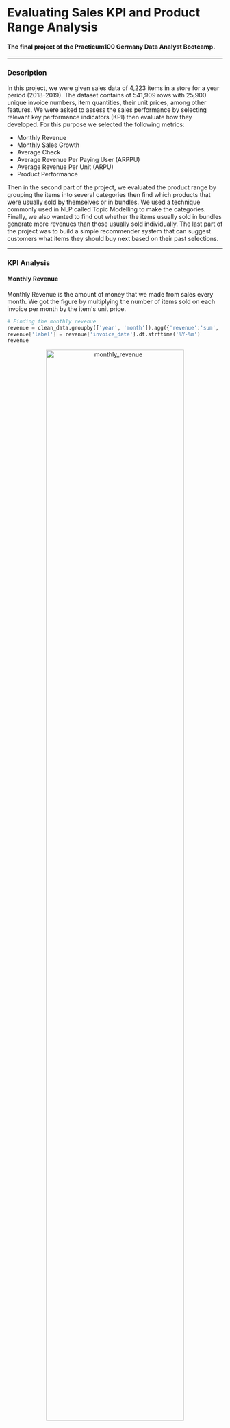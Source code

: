 # Evaluating Sales KPI and Product Range Analysis
#### The final project of the Practicum100 Germany Data Analyst Bootcamp. 
***
### Description
In this project, we were given sales data of 4,223 items in a store for a year period (2018-2019).
The dataset contains of 541,909 rows with 25,900 unique invoice numbers, item quantities, their unit prices, among other 
features. We were asked to assess the sales performance by selecting relevant key performance indicators (KPI) then 
evaluate how they developed. For this purpose we selected the following metrics:
- Monthly Revenue
- Monthly Sales Growth
- Average Check
- Average Revenue Per Paying User (ARPPU)
- Average Revenue Per Unit (ARPU)
- Product Performance

Then in the second part of the project, we evaluated the product range by grouping the items into several categories 
then find which products that were usually sold by themselves or in bundles. We used a technique commonly used in NLP 
called Topic Modelling to make the categories. Finally, we also wanted to find out whether the items usually sold in bundles 
generate more revenues than those usually sold individually. The last part of the project was to build a simple recommender system that can suggest customers what items they should 
buy next based on their past selections.

***
### KPI Analysis
#### Monthly Revenue

Monthly Revenue is the amount of money that we made from sales 
every month. We got the figure by multiplying the number of items 
sold on each invoice per month by the item's unit price.
~~~python
# Finding the monthly revenue
revenue = clean_data.groupby(['year', 'month']).agg({'revenue':'sum', 'invoice_date':'min'}).reset_index()
revenue['label'] = revenue['invoice_date'].dt.strftime('%Y-%m')
revenue
~~~

<p align="center">
<img src="https://github.com/persadha/practicum100_portfolios/blob/main/KPI%20and%20Product%20Range%20Analysis/images/monthly_revenue.png" alt="monthly_revenue" width="80%"/>
</p>

From November 2018 to December 2019 the revenue grew around 3% with the highest groeth in November 2019 
where the sales made $1,483,942 revenue. There were some periods where revenues were underperformed however the biggest 
decline would be on December 2019 with -0.66% loss to $507470 which is a lso the current state of this metric.

#### Percent Growth
Percent Growth shows how much revenue changes every month in percentage compared to the previous month's. 
A positive value means that we earn more income than last month. In a same way, a negative value means 
we lost money. The figure is calculated by the change of revenue each month divided by the previous 
month's income.

~~~python
# Calculating percent growth
revenue['growth'] = revenue['revenue'].pct_change().fillna(0)
revenue['color'] = revenue['growth'].apply(lambda x: 'firebrick' if x < 0 else 'forestgreen')
revenue
~~~

<p align="center">
<img src="https://github.com/persadha/practicum100_portfolios/blob/main/KPI%20and%20Product%20Range%20Analysis/images/percent_growth.png" alt="percent_growth" width="80%"/>
</p>

Despite having an average of 1% growth, the store saw 5.39% as the highest growth in December 2018. Currently the growth is
at -0.66% level.

#### Average check

The average check is the number of invoices in a month divided by the number of paying customers. 
This indicator shows how many transactions per person made in a particular month.
To find the number of invoices in amount, we first group the data by year, month, and invoice_no and 
count only the number of invoices with quantity at least one.

~~~python
# Merging the dataframes
check = pd.merge(invoice, customer, on=['year', 'month','label', 'invoice_date'], how='left')
check.columns = ['year', 'month', 'n_invoice', 'invoice_date', 'label', 'n_customer']

# Calculating the average check
check['check'] = check['n_invoice']/check['n_customer']
check
~~~

<p align="center">
<img src="https://github.com/persadha/practicum100_portfolios/blob/main/KPI%20and%20Product%20Range%20Analysis/images/average_check.png" alt="average_check" width="80%"/>
</p>

The average check for the sales is 2.3 and currently at 2.3. The highest value recorded is on November 2019 with 3.71 

#### ARPPU

Average Revenue Per Paying User (ARPPU) is the metric that shows how much money a single user makes. 
The figure is calculated by dividing the revenue by the number of paying customers per month.

~~~python
arppu = pd.merge(revenue, customer, on=['year', 'month', 'invoice_date', 'label'], how='left')
arppu.columns = ['year', 'month', 'revenue', 'invoice_date', 'label', 'growth', 'color', 'n_customer']
arppu['arppu'] = arppu['revenue']/arppu['n_customer']
arppu
~~~

<p align="center">
<img src="https://github.com/persadha/practicum100_portfolios/blob/main/KPI%20and%20Product%20Range%20Analysis/images/arppu.png" alt="arppu" width="80%"/>
</p>

The average ARPPU is 1115 and the highest ARPPU was found on November 2019 with 1883.

#### ARPU

Average Revenue Per Unit is the amount of money we can expect to receive from selling a single product. 
It is calculated by dividing the monthly revenue by the number of products sold in a month.


~~~python
# Merging the dataframes and calculating the ARPU
arpu = pd.merge(quantity, revenue, on=['year', 'month', 'invoice_date', 'label'], how='left')
arpu['arpu'] = arpu['revenue']/arpu['quantity']
arpu
~~~

<p align="center">
<img src="https://github.com/persadha/practicum100_portfolios/blob/main/KPI%20and%20Product%20Range%20Analysis/images/arpu.png" alt="arpu" width="80%"/>
</p>

The sales generated a relatively stable revenue per unit, which on average is 1.82. There was a 
relatively high figure in December 2018, where the ARPU was 2.21 points.

#### Product Performance
The product performnace is basically showing the number of top n products based on revenue.

~~~python
def show_top(n_highest):
    '''
    Description:
    Display of top n products based on revenue.
    '''
    result = (clean_data
              .groupby(['stock_code', 'description'])
              .sum()['revenue']
              .sort_values(ascending=False)
              .head(n_highest).reset_index()
             )
    fig, ax = plt.subplots(figsize=(10,round(n_highest*0.5)), dpi=75)
    sns.barplot(data=result, y=result.description.map(lambda x: x.title()), x='revenue', color='teal', orient='h')
    
    for row in result.itertuples():
        ax.text(row.revenue+10000,
                row.Index,
                s=round(row.revenue, 2), 
                horizontalalignment='center',
                verticalalignment='bottom')
    plt.title('The Top {} Products Based on Revenue'.format(n_highest), fontdict={'size':16})
    plt.xlabel('Revenue')
    plt.xlim(0, result.revenue.max()+25000)
    plt.ylabel('Item Name')
    plt.show()

# Showing the top 25 products
show_top(25)
~~~

<p align="center">
<img src="https://github.com/persadha/practicum100_portfolios/blob/main/KPI%20and%20Product%20Range%20Analysis/images/product_performance.png" alt="product_performance" width="80%"/>
</p>

The above figures shows the 3, 10, and 25 top products based on the revenue. Among the top performers 
are `Regency Cakestand 3 Tier`, `Paper Craft`, `Little Birdie`, and `White Hanging Heart T-Light Holder`.

Three KPIs show that the most profitable month is November 2019, where it scored the highest 
revenue, check, and ARPPU. After looking deeper into the data, we found that this trend was driven by 
Christmas related items. Customers started to make Christmas decorations for gifts in November and bought 
the supplies at this time of the year. 
This also explains why the revenue in December 2018 dropped. All decorations and gifts supposedly were already handed out and fewer people searched for these supplies.

***
## Product Range Analysis
### Finding Items Commonly Sold In Bundles
For this task, we use the fact that there were already keywords in the product's name that indicated 
if an item are sold in group. Those words are `set of`, `box of`, `pack of`, `bundle of`.

```python
# Creating a boolean column to find a row that consist of the keywords
keywords = ['box of', 'set of', 'pack of', 'bundle of']

clean_data['is_bundle'] = (clean_data['description']
                           .apply(lambda x: True if any(w in x for w in keywords) else False))


from collections import Counter
Counter(clean_data.query('is_bundle == True')['description']).most_common(5)
```

<p align="center">
<img src="https://github.com/persadha/practicum100_portfolios/blob/main/KPI%20and%20Product%20Range%20Analysis/images/bundles.png" alt="bundles" width="50%"/>
</p>


### Find Product Categories

The dataset provided us with the item names under the `description` column. There was, however, no other 
columns in the dataset that gave information which category an item belongs to. Consequently, we had to 
consider other methods to help us in grouping the items.

In the Natural Language Processing domain, a technique called Topic Modelling aims to discover the topic 
in a collection of documents, which is in this case quite similar to our objective. The model uses the 
method known as Latent Dirichlet Allocation (LDA), which assumes that a document consists of a collection 
of topics in a certain proportion. And each topic is a collection of keywords in a certain proportion. 
The method groups keywords based on the given suggested number of topics and calculate how much each 
keyword contributes to a particular topic.

We implemented Topic Modelling in this analysis with the help of a library called Gensim. We also used 
In addition, we pyLDAviz for visualizing the categories produced by Gensim. 

~~~python
# Importing Gensim library
import gensim
from gensim import corpora, models
from gensim.utils import simple_preprocess

# Importing pyLDAviz for visualization
import pyLDAvis
import pyLDAvis.gensim_models
~~~

The steps that we took in the analysis were the following:
1. Preprocessed the input text by tokenized the text into a smaller unit, removed the stop words, stemmed, and 
lemmatized the remaining words.
2. Created a Gensim dictionary and a corpus as a main input for the LDA model.
3. Ran the LDA model by giving the model an initial guess of the number of topics, the dictionary, 
and the corpus.
4. Visualized the model output using pyLDAviz.
5. Evaluated the model output by calculating the coherence model.
6. Repeated the modeling part using a different number of topics until we found the best coherence model.

To achieve the expected result we defined a function as follows:

~~~python
def get_corpus(df):
    words = [preprocess(line) for line in df.description]
    id2word = gensim.corpora.Dictionary(words)
    
    # Filter out any tokens that occur less than 10 times and no more that 35% of the corpus size
    id2word.filter_extremes(no_below=10, no_above=0.35)
    
    # Removing any gaps
    id2word.compactify()
    
    # Creating the corpus
    corpus = [id2word.doc2bow(text) for text in words]
    return corpus, id2word, words
~~~

Then feeded the item decriptions from the cleaned dataset as input to `get_corpus`.

~~~python
np.random.seed(0)

# Creating a corpus and dictionary from the input text
corpus, id2word, words = get_corpus(clean_data)
~~~

Finally, we ran the LDA model using the corpus and dictionary id2word from get_corpus. The model requires 
prior knowledge of the number of topics the document might have. As an initial guess, we assumed that 
there were 10 product categories.

~~~python
# Running the LDA model
lda_model =  gensim.models.LdaMulticore(corpus, num_topics=10, id2word = id2word, passes=2, workers=2)

from pprint import pprint

# Visualizing outputs from the model
for idx, topic in lda_model.print_topics(-1):
    pprint('Topic: {} Words: {}'.format(idx, topic))
~~~

The LDA model gives out ten topics with the probability of words that makes up each topic. As an example, 
in Topic 0 the 'light' keyword contributes 11.7% to the topic, 'heart' contributes 9%, 'decor' 8.5%, and 
so on.

<p align="center">
<img src="https://github.com/persadha/practicum100_portfolios/blob/main/KPI%20and%20Product%20Range%20Analysis/images/gensim_output.png" alt="gensim_output" width="80%"/>
</p>

One important thing to note is that the LDA model does not assign any title to the output topics. 
Therefore, we would need to name them manually later.

We used pyLDAviz to visualize the results.

<p align="center">
<img src="https://github.com/persadha/practicum100_portfolios/blob/main/KPI%20and%20Product%20Range%20Analysis/images/pyLDAviz.png" alt="pyLDAviz_img.png" width="80%"/>
</p>

The visualization showed several bubbles and bars charts in the main window. Each bubble represents a 
topic; the larger the bubble, the higher percentage of the words in the corpus is about that topic. 
Blue bars represent the overall frequency of each word in the corpus. Red bars give the estimated number 
of times a given topic generates a given term. For example, there are 40,000 counts of the word 'heart' 
in the corpus, as indicated by the blue bar. Topic 4 generates around 22,000 of them and Topic 2 around 
18,000, as shown by the red bars.

Additionally, the further the bubbles are away from each other, the more different they are.

The model gave us ten bubbles of the same size. Some bubbles intersected with the other, indicating that 
there are keywords found in more than one bubble.

To evaluate how good our selection of the number of topics is, we use a coherence model metric that came 
with the Gensim library.

```python
from gensim.models import CoherenceModel
```

<p align="center">
<img src="https://github.com/persadha/practicum100_portfolios/blob/main/KPI%20and%20Product%20Range%20Analysis/images/coherence_score.png" alt="coherence_score.png" width="80%"/>
</p>

Our selection of 10 topics gave us around 58% coherence. To find the best number of categories, we 
can repeat the modeling process with different value for number of topic and checked the resulting
coherence value. In this case we started with the initial 2 topics then repeated the process until
40 topics.

```python
np.random.seed(0)

def compute_coherence_values(dictionary, corpus, texts, limit, start=2, step=3):
    """
    Description:
    Compute c_v coherence for various number of topics

    Inputs:
    dictionary : Gensim dictionary
    corpus : Gensim corpus
    texts : List of input texts
    limit : Max num of topics

    Ouputs:
    model_list : List of LDA topic models
    coherence_values : Coherence values corresponding to the LDA model with respective number of topics
    """
    coherence_values = []
    model_list = []
    for num_topics in range(start, limit, step):
        model = gensim.models.LdaMulticore(corpus=corpus, num_topics=num_topics, id2word=id2word)
        model_list.append(model)
        coherencemodel = CoherenceModel(model=model, texts=texts, dictionary=dictionary, coherence='c_v')
        coherence_values.append(coherencemodel.get_coherence())

    return model_list, coherence_values

model_list, coherence_values = compute_coherence_values(dictionary=id2word, corpus=corpus, texts=words, start=2, limit=40, step=4)
```

Plotting the coherence values,

<p align="center">
<img src="https://github.com/persadha/practicum100_portfolios/blob/main/KPI%20and%20Product%20Range%20Analysis/images/coherence_plot.png" alt="coherence_plot.png" width="80%"/>
</p>

<p align="left">
<img src="https://github.com/persadha/practicum100_portfolios/blob/main/KPI%20and%20Product%20Range%20Analysis/images/coherence_highest.png" alt="coherence_highest.png" width="50%"/>
</p>

Our iterative process suggested that selecting 26 topics give the best coherence score of around 60%. However, 
since this value was not so much different that the one we got initially (58%) we will stick 10 product categories. 
Surely it would help customers a lot by not confusing them with too many product groups.

The final step is to assign the category to each item in the description column. We can use the model and corpus that 
have been trained to assign the groupings.

```python
def topic_prediction(item):
    '''
    Description:
    Find the topic the input text most associated with
    
    Parameters:
    A string type text input
    
    Returns
    The Topic with the highest probability
    '''
    text = preprocess(item)
    corpus = id2word.doc2bow(text)
    output = list(lda_model[corpus])
    topics = sorted(output, key=lambda x: x[1], reverse=True)
    return topics[0][0]

clean_data['category'] = clean_data['description'].apply(topic_prediction)
clean_data
```

<p align="center">
<img src="https://github.com/persadha/practicum100_portfolios/blob/main/KPI%20and%20Product%20Range%20Analysis/images/product_categories.png" alt="product_categories.png" width="90%"/>
</p>

Even though we picked 10 categories for the product range, our selection was far from perfect. 
There were still many ways to improve our model, such as choosing a different hyperparameter, applying the 
TF-IDF method, utilizing the Gensim LDA Mallet model as suggested by some references, or using the output 
categories as target labels and run a supervised machine learning method to the dataset. However, due to 
time restrictions, we kept these options as future recommendations. One caveat of the technique is that 
the model does not assign the naming to the output topics/categories.

[Dashboard](https://public.tableau.com/app/profile/widianto.persadha/viz/KPI_16275523309270/Dashboard?publish=yes)


## Hypothesis Testing
This section focused on finding out 